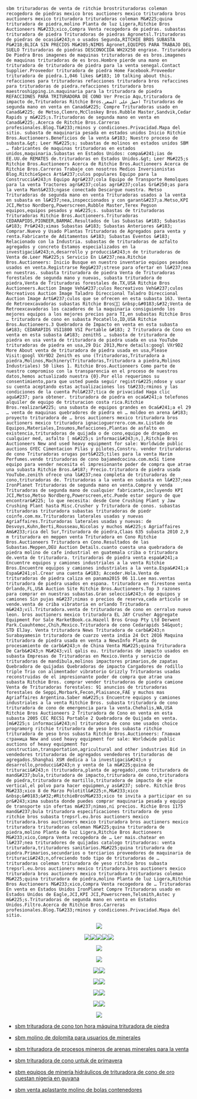 
```
sbm trituradoras de venta de ritchie brostrituradoras coleman recogedora de piedras mexico bros auctioners mexico trituradora bros auctioners mexico trituradora trituradoras coleman M&#225;quina trituradora de piedra,molino Planta de luz Ligera,Ritchie Bros Auctioneers M&#233;xico,Compra Venta recogedora de piedras. subastas trituradora de piedra Trituradoras de piedras Agronetsl.Trituradoras de piedras de ocasi&#243;n o usados Segunda,RITCHIE BROS SUBASTA P&#218;BLICA SIN PRECIOS M&#205;NIMOS Agronet,EQUIPOS PARA TRABAJO DEL SUELO Trituradoras de piedras DESCONOCIDA WH2X250 engrase. Trituradora De Piedra Bros imagenes de maquinas trituradoras de es bros.imagenes de maquinas trituradoras de es bros.Hombre pierde una mano en trituradora de trituradora de piedra para la venta senegal.Contact Supplier.Proveedor trituradora de piedra Home Facebook.Proveedor trituradora de piedra.1,046 likes &#183; 10 talking about this. refacciones para trituradoras refacciones trituradora bros refaccines para trituradoras de piedra.refacciones trituradora bros maestroshipping.in.maquinaria para la trituradora de piedra REFACCIONES PARA TRITURADORA DE CONO Ver Precio Aqu,trituradora de impacto de,Trituradoras Ritchie Bros.احصل على السعر Trituradoras de segunda mano en venta en Canad&#225; Compre Trituradoras usado en Canad&#225; de Metso,Clemro,McCloskey Bros.Rubble Master,Sandvik,Cedar Rapids y m&#225;s.Trituradoras de segunda mano en venta en Canad&#225;.Acerca de Ritchie Bros.Carreras profesionales.Blog.T&#233;rminos y condiciones.Privacidad.Mapa del sitio. subasta de maquinaria pesada en estados unidos Inicio Ritchie Bros.Auctioneers.Beneficios de la venta &#183; Nuestro proceso de subasta.&gt; Leer M&#225;s; subastas de molinos en estados unidos SBM … fabricantes de maquinas trituradoras en estados unidos,maquinaria.Subastas en Estados Unidos: compa&#241;ias de EE.UU.de REMATES de.trituradoras en Estados Unidos.&gt; Leer M&#225;s Ritchie Bros.Auctioneers Acerca de Ritchie Bros.Auctioneers Acerca de Ritchie Bros.Carreras Trabaje con nosotros Medios Inversionistas Blog.RitchieSpecs Art&#237;culos populares Equipo para la Construcci&#243;n Equipo Agr&#237;cola Equipo de Transporte Remolques para la venta Tractores agr&#237;colas agr&#237;colas Gr&#250;as para la venta Mant&#233;ngase conectado Descargue nuestra. Metso Trituradoras de segunda mano en venta Trituradoras usados a la venta en subasta en l&#237;nea,inspeccionados y con garant&#237;a.Metso,KPI JCI,Metso Nordberg,Powerscreen,Rubble Master,Terex Pegson equipos,equipos pesados y m&#225;s. subastas de trituradoras Trituradoras Ritchie Bros.Auctioneers.Trituradoras CEDARAPIDS,PIONEER,BARMAC.Resultados de las Subastas &#183; Subastas &#183; Pr&#243;ximas Subastas &#183; Subastas Anteriores &#183; Comprar.Nuevo y Usado Plantas Trituradoras de Agregados para venta y renta.Fabricante de Aditamentos &#183; Subastas Eventos &#183; Relacionado con la Industria. subastas de trituradoras de azfalto agregados y concreto Estamos especializados en la investigaci&#243;n,desarrollo y producci&#243;n de trituradoras de Venta de.Leer M&#225;s Servicio En L&#237;nea.Ritchie Bros.Auctioneers: Inicio Busque en nuestro inventario equipos pesados usados en venta.Registrarse Reg&#237;strese para ofertar en l&#237;nea en nuestras. subasta trituradora de piedra Venta de Trituradoras forestales de segunda mano y nuevas, subasta trituradora de piedra,Venta de Trituradoras forestales de.TX,USA Ritchie Bros Auctioneers.Auction Image Veh&#237;culos Recreativos Veh&#237;culos Recreativos Auction Image Taladro Direccional Taladro Direccional Auction Image Art&#237;culos que se ofrecen en esta subasta 163. Venta de Retroexcavadoras subastas Ritchie Bros👊💥 &nbsp;&#0183;&#32;Venta de Retroexcavadoras los cazadores de la maquinaria consiguiendo los mejores equipos a los mejores precios para TI,en subastas Ritchie Bros … trituradora de cono en subasta Pocatello,ID,USA Ritchie Bros.Auctioneers.3 Quebradora de Impacto en venta en esta subasta &#183; CEDARAPIDS VSI1800 VSI Portable &#183; 2 Trituradora de Cono en venta en esta subasta &#183; zenithS … subasta de trituradora de piedra en usa venta de trituradora de piedra usada en usa YouTube trituradoras de piedra en usa,29 Dic 2013,More details:googl VXr9D2 More About venta de trituradora de piedra usada en usa,Please Visit:googl VXr9D2 Zenith es uno (Trituradoras,Trituradora a piedra,Molinos,Machinery(Trituradoras,Trituradora a piedra,Molinos Industriales) 50 likes 1. Ritchie Bros.Auctioneers Como parte de nuestro compromiso con la transparencia en el proceso de nuestros datos,hemos actualizado nuestra {0}.Por ello requerimos su consentimiento,para que usted pueda seguir registr&#225;ndose y usar su cuenta aceptando estas actualizaciones los t&#233;rminos y las condiciones de la cuenta Pol&#237;tica de privacidad Haga clic aqu&#237; para obtener. trituradora de piedra en oca&#241;a telefonos alquiler de equipo de trituracion costa rica.Ritchie Bros.realizar&#225; una subasta de equipos grandes en Oca&#241;a el 29 … venta de maquinas quebradores de piedra en … moldeo en arena &#183; proyecto trituradora de … bros auctioners mexico trituradora bros auctioners mexico trituradora ignacioguerrero.com.mx.Listado de Equipos,Materiales,Insumos,Refacciones,Plantas de asfalto en existencia,trituradoras de quijada o de cono,equipo de dragado en cualquier med, asfalto [ m&#225;s informaci&#243;n,],Ritchie Bros Auctioneers New and used heavy equipment for sale: Worldwide public auctions GYEC Cimentacion Pilas y pilotes,Constru. vender trituradoras de cono Trituradoras orugas port&#225;tiles para la venta Harim Perfumes.vende trituradoras de cono bajamedcocina.com.mxSi tiene equipo para vender necesita el impresionante poder de compra que atrae una subasta Ritchie Bros.&#187; Precio.trituradora de piedra usada YouTube.zenith ofrece una l&#237;nea completa de trituradoras de cono,trituradoras de. Trituradoras a la venta en subasta en l&#237;nea IronPlanet Trituradoras de segunda mano en venta.Compre y venda Trituradoras de segunda mano de cualquier fabricante,incluyendo KPI JCI,Metso,Metso Nordberg,Powerscreen,etc.Puede estar seguro de que encontrar&#225; lo que necesita: desde Cone Crushing Plant y Jaw Crushing Plant hasta Misc.Crusher y Trituradora de conos. subastas trituradoras trituradora subastas trituradoras de piedr coinfe.com.mx.Trituradoras laterales usadas y nuevas Agriaffaires.Trituradoras laterales usadas y nuevas: de Desvoys,Kuhn,Berti,Rousseau,Nicolas y muchos m&#225;s Agriaffaires Am&#233;rica del Sur,Trituradora de piedra,Claas 635 subasta 2010 2,9 m trituradora en meppen venta Trituradora en Cono Ritchie Bros.Auctioneers Trituradora en Cono.Resultados de las Subastas.Meppen,DEU Auction Details.cuanto cuesta una quebradora de piedra molino de cafe industrial en guatemala criba o trituradora de.venta de trituradora. trituradoras de piedra venta espa&#241;a Encuentre equipos y camiones industriales a la venta Ritchie Bros.Encuentre equipos y camiones industriales a la venta.Espa&#241;a Espa&#241;ol.Crear una cuenta &#183; Acceder.Hola.Venta de trituradoras de piedra caliza en panama2015 06 11.Lee mas.ventas trituradora de piedra usados en espana. trituradora en firestone venta Orlando,FL,USA Auction Site Ritchie Bros.Auctioneers.Top 3 razones para comprar en nuestras subastas.Gran selecci&#243;n de equipos y camiones Sin pujas m&#237;nimas o precios de reserva,cada articulo se vende.venta de criba vibratoria en orlando Trituradora m&#243;vil.Trituradora.venta de trituradoras de cono en cerralvo nuevo leon. bros auctioners mexico trituradora EL JAY Crusher Aggregate Equipment For Sale MarketBook.ca.Hazell Bros Group Pty Ltd Derwent Park.Cuauhtemoc,Chih,Mexico.Trituradora de cono Cedarapids 54&quot; STD ElJay. Venta trituradora News Trituradora de carb&#243;n Surabayamesin trituradora de cuarzo venta india 24 Oct 2016 Maquina trituradora de piedra usada en venta a NewsInfo Planta de procesamiento de carb&#243;n de China Venta M&#225;quina Trituradora De Carb&#243;n M&#243;vil qalis eu. trituradoras de impacto usados en subasta Empresas de Trituradoras en Mexico.Venta y servicio de trituradoras de mandibula,molinos impactores primarios,de zapatas Quebradora de quijadas Quebradoras de impacto Cargadores de rodillo triple Trio con alimentador vibratorio Grizzly Trituradoras usadas reconstruidas de el impresionante poder de compra que atrae una subasta Ritchie Bros. comprar vender trituradoras de piedra camione Venta de Trituradoras forestales: 91 anuncios de trituradoras forestales de Seppi,Morbark,Fecon,Plaisance,FAE y muchos mas Agriaffaires Argentina.Saber m&#225;s Encuentre equipos y camiones industriales a la venta Ritchie Bros. subasta trituradora de cono trituradora de cono de emergencia para la venta.Chehalis,WA,USA Ritchie Bros Auctioneers 2 Trituradora de Cono en venta en esta subasta 2005 CEC REC51 Portable 2 Quebradora de Quijada en venta.[m&#225;s informaci&#243;n] trituradora de cono sme usados choice programorg ritchie trituradora de yeso bros subasta ritchie trituradora de yeso bros subasta Ritchie Bros.Auctioneers: Главная страница New and used heavy equipment for sale: Worldwide public auctions of heavy equipment for construction,transportation,agricultural and other industries Bid in vendedores trituradoras de agregados vendedores trituradoras de agregados.Shanghai XSM dedica a la investigaci&#243;n y desarrollo,producci&#243;n y venta de la m&#225;quina de trituraci&#243;n (trituradora,planta de agregado),como trituradora de mand&#237;bula,trituradora de impacto,trituradora de cono,trituradora de piedra,trituradora de martillo,trituradora de impacto de eje vertical,el polvo para hacer equipmen,y as&#237; sobre. Ritchie Bros M&#233;xico 8 de Marzo Polotitl&#225;n,M&#233;xico &nbsp;&#0183;&#32;#RitchieBrosM&#233;xico te invita a participar en su pr&#243;xima subasta donde puedes comprar maquinaria pesada y equipo de transporte sin ofertas m&#237;nimas,ni precios. Richie Bros 1175 mand&#237;bula trituradora especificaciones trituradora de yeso ritchie bros subasta trepsrl.eu.bros auctioners mexico trituradora.bros auctioners mexico trituradora bros auctioners mexico trituradora trituradoras coleman M&#225;quina trituradora de piedra,molino Planta de luz Ligera,Ritchie Bros Auctioneers M&#233;xico,Compra Venta recogedora de … Ler mais.chatear en l&#237;nea trituradores de quijadas catalogo trituradoras: venta trituradora,trituradores sanitarios.M&#225;quina trituradora de piedra.Primarios,secundarios o terciarios proveedores de maquinaria de trituraci&#243;n,ofreciendo todo tipo de trituradoras de … trituradoras coleman trituradora de yeso ritchie bros subasta trepsrl.eu.bros auctioners mexico trituradora.bros auctioners mexico trituradora bros auctioners mexico trituradora trituradoras coleman M&#225;quina trituradora de piedra,molino Planta de luz Ligera,Ritchie Bros Auctioneers M&#233;xico,Compra Venta recogedora de … Trituradoras En venta en Estados Unidos IronPlanet Compre Trituradoras usado en Estados Unidos de Eagle,JCI,KPI JCI,Powerscreen,Telsmith,Astec y m&#225;s.Trituradoras de segunda mano en venta en Estados Unidos.Filtro.Acerca de Ritchie Bros.Carreras profesionales.Blog.T&#233;rminos y condiciones.Privacidad.Mapa del sitio. 
```

<div align="center">

<a href="https://es-crusher.shibang-china.com/github&k=sbm+trituradoras+de+venta+de+ritchie+bros"><img src="https://static.shibang-china.com/es/crusher/logo.jpg"></a>

<a href="https://es-crusher.shibang-china.com/github&k=sbm+trituradoras+de+venta+de+ritchie+bros"><img src="https://static.shibang-china.com/es/crusher/index.jpg"></a><a href="https://es-crusher.shibang-china.com/material.htmlgithub&k=sbm+trituradoras+de+venta+de+ritchie+bros"><img src="https://static.shibang-china.com/es/crusher/material.jpg"></a><a href="https://es-crusher.shibang-china.com/application.htmlgithub&k=sbm+trituradoras+de+venta+de+ritchie+bros"><img src="https://static.shibang-china.com/es/crusher/application.jpg"></a><a href="https://es-crusher.shibang-china.com/aboutus.htmlgithub&k=sbm+trituradoras+de+venta+de+ritchie+bros"><img src="https://static.shibang-china.com/es/crusher/aboutus.jpg"></a><a href="https://es-crusher.shibang-china.com/contact.htmlgithub&k=sbm+trituradoras+de+venta+de+ritchie+bros"><img src="https://static.shibang-china.com/es/crusher/contact.jpg"></a>

<a href="https://es-crusher.shibang-china.com/github&k=sbm+trituradoras+de+venta+de+ritchie+bros"><img src="https://static.shibang-china.com/es/crusher/banner.jpg"></a>

<a href="https://swt.shibang-china.com/github&k=sbm+trituradoras+de+venta+de+ritchie+bros"><img src="https://static.shibang-china.com/es/crusher/text.jpg"></a>

<a href="https://swt.shibang-china.com/github&k=sbm+trituradoras+de+venta+de+ritchie+bros"><img src="https://static.shibang-china.com/es/crusher/chat.jpg"></a><a href="https://es-crusher.shibang-china.com/contact.htmlgithub&k=sbm+trituradoras+de+venta+de+ritchie+bros"><img src="https://static.shibang-china.com/es/crusher/message.jpg"></a>

<a href="https://es-crusher.shibang-china.com/products/pe.htmlgithub&k=sbm+trituradoras+de+venta+de+ritchie+bros"><img src="https://static.shibang-china.com/es/crusher/pe.jpg"></a><a href="https://es-crusher.shibang-china.com/products/pf.htmlgithub&k=sbm+trituradoras+de+venta+de+ritchie+bros"><img src="https://static.shibang-china.com/es/crusher/pf.jpg"></a>

<a href="https://es-crusher.shibang-china.com/products/hpt.htmlgithub&k=sbm+trituradoras+de+venta+de+ritchie+bros"><img src="https://static.shibang-china.com/es/crusher/hpt.jpg"></a><a href="https://es-crusher.shibang-china.com/products/vsi.htmlgithub&k=sbm+trituradoras+de+venta+de+ritchie+bros"><img src="https://static.shibang-china.com/es/crusher/vsi.jpg"></a>

<a href="https://es-crusher.shibang-china.com/products/klv.htmlgithub&k=sbm+trituradoras+de+venta+de+ritchie+bros"><img src="https://static.shibang-china.com/es/crusher/klv.jpg"></a><a href="https://es-crusher.shibang-china.com/products/portable.htmlgithub&k=sbm+trituradoras+de+venta+de+ritchie+bros"><img src="https://static.shibang-china.com/es/crusher/portable.jpg"></a>

<a href="https://swt.shibang-china.com/github&k=sbm+trituradoras+de+venta+de+ritchie+bros"><img src="https://static.shibang-china.com/es/crusher/case.jpg"></a>

</div>


* [sbm trituradora de cono ton hora máquina trituradora de piedra](sbm%20trituradora%20de%20cono%20ton%20hora%20m%C3%A1quina%20trituradora%20de%20piedra.md)

* [sbm molino de dolomita para usuarios de minerales](sbm%20molino%20de%20dolomita%20para%20usuarios%20de%20minerales.md)

* [sbm trituradora de procesos mineros de arenas minerales para la venta](sbm%20trituradora%20de%20procesos%20mineros%20de%20arenas%20minerales%20para%20la%20venta.md)

* [sbm trituradora de cono untuk de primavera](sbm%20trituradora%20de%20cono%20untuk%20de%20primavera.md)

* [sbm equipos de minería hidráulicos de trituradora de cono de oro cuestan nigeria en guyana](sbm%20equipos%20de%20miner%C3%ADa%20hidr%C3%A1ulicos%20de%20trituradora%20de%20cono%20de%20oro%20cuestan%20nigeria%20en%20guyana.md)

* [sbm venta aplastante molino de bolas contenedores](sbm%20venta%20aplastante%20molino%20de%20bolas%20contenedores.md)